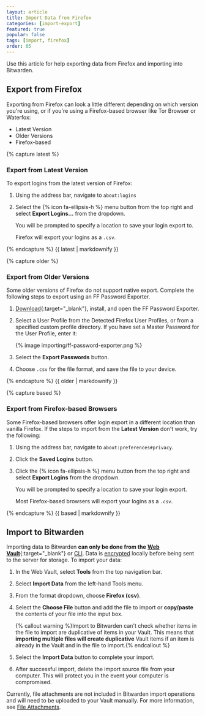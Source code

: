 ```yaml
---
layout: article
title: Import Data from Firefox
categories: [import-export]
featured: true
popular: false
tags: [import, firefox]
order: 05
---
```


Use this article for help exporting data from Firefox and importing into Bitwarden.

## Export from Firefox

Exporting from Firefox can look a little different depending on which version you're using, or if you're using a Firefox-based browser like Tor Browser or Waterfox:

<ul class="nav nav-tabs" id="myTab" role="tablist">
  <li class="nav-item" role="presentation">
    <a class="nav-link active" id="latesttab" data-bs-toggle="tab" data-target="#latest" role="tab" aria-controls="latest" aria-selected="true">Latest Version</a>
  </li>
  <li class="nav-item" role="presentation">
    <a class="nav-link" id="oldertab" data-bs-toggle="tab" data-target="#older" role="tab" aria-controls="older" aria-selected="false">Older Versions</a>
  </li>
  <li class="nav-item" role="presentation">
    <a class="nav-link" id="basedtab" data-bs-toggle="tab" data-target="#based" role="tab" aria-controls="based" aria-selected="false">Firefox-based</a>
  </li>
</ul>

<div class="tab-content" id="clientsContent">
  <div class="tab-pane show active" id="latest" role="tabpanel" aria-labelledby="latesttab">
{% capture latest %}

### Export from Latest Version

To export logins from the latest version of Firefox:

1. Using the address bar, navigate to `about:logins`
2. Select the {% icon fa-ellipsis-h %} menu button from the top right and select **Export Logins...** from the dropdown.

   You will be prompted to specify a location to save your login export to.

   Firefox will export your logins as a `.csv`.

{% endcapture %}
{{ latest | markdownify }}
  </div>
  <div class="tab-pane" id="older" role="tabpanel" aria-labelledby="oldertab">
{% capture older %}

### Export from Older Versions

Some older versions of Firefox do not support native export. Complete the following steps to export using an FF Password Exporter.

1. [Download](https://github.com/kspearrin/ff-password-exporter){:target="\_blank"}, install, and open the FF Password Exporter.
2. Select a User Profile from the Detected Firefox User Profiles, or from a specified custom profile directory. If you have set a Master Password for the User Profile, enter it:

   {% image importing/ff-password-exporter.png %}
3. Select the **Export Passwords** button.
4. Choose `.csv` for the file format, and save the file to your device.

{% endcapture %}
{{ older | markdownify }}
  </div>
  <div class="tab-pane" id="based" role="tabpanel" aria-labelledby="basedtab">
{% capture based %}

### Export from Firefox-based Browsers

Some Firefox-based browsers offer login export in a different location than vanilla Firefox. If the steps to import from the **Latest Version** don't work, try the following:

1. Using the address bar, navigate to `about:preferences#privacy`.
2. Click the **Saved Logins** button.
3. Click the {% icon fa-ellipsis-h %} menu button from the top right and select **Export Logins** from the dropdown.

   You will be prompted to specify a location to save your login export.

   Most Firefox-based browsers will export your logins as a `.csv`.

{% endcapture %}
{{ based | markdownify }}
  </div>
</div>

## Import to Bitwarden

Importing data to Bitwarden **can only be done from the** [**Web Vault**](https://vault.bitwarden.com){:target="\_blank"} or [CLI]({{site.baseurl}}/article/cli/#import). Data is [encrypted]({{site.baseurl}}/article/what-encryption-is-used/) locally before being sent to the server for storage. To import your data:

 1. In the Web Vault, select **Tools** from the top navigation bar.
 2. Select **Import Data** from the left-hand Tools menu.
 3. From the format dropdown, choose **Firefox (csv)**.

 5. Select the **Choose File** button and add the file to import or **copy/paste** the contents of your file into the input box.

    {% callout warning %}Import to Bitwarden can't check whether items in the file to import are duplicative of items in your Vault. This means that **importing multiple files will create duplicative** Vault items if an item is already in the Vault and in the file to import.{% endcallout %}
 6. Select the **Import Data** button to complete your import.
 7. After successful import, delete the import source file from your computer. This will protect you in the event your computer is compromised.

Currently, file attachments are not included in Bitwarden import operations and will need to be uploaded to your Vault manually. For more information, see [File Attachments]({{site.baseurl}}/article/attachments/#attach-a-file).
